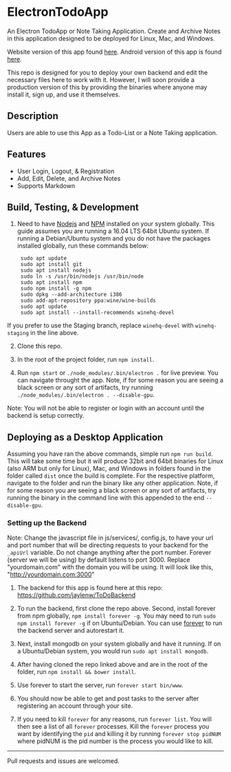 # ElectronTodoApp
An Electron TodoApp or Note Taking Application. Create and Archive Notes in this application designed to be deployed for Linux, Mac, and Windows.

Website version of this app found [here](https://github.com/jaylenw/AngularJsTodoApp).
Android version of this app is found [here](https://github.com/jaylenw/IonicTodoApp).

This repo is designed for you to deploy your own backend and edit the necessary files here to work with it. However, I will soon provide a production version of this by providing the binaries where anyone may install it, sign up, and use it themselves.

## Description

Users are able to use this App as a Todo-List or a Note Taking application.

## Features

* User Login, Logout, & Registration
* Add, Edit, Delete, and Archive Notes
* Supports Markdown

## Build, Testing, & Development

1. Need to have [Nodejs](https://nodejs.org/en/) and [NPM](https://www.npmjs.com/) installed on your system globally. This guide assumes you are running a 16.04 LTS 64bit Ubuntu system. If running a Debian/Ubuntu system and you do not have the packages installed globally, run these commands below:

        sudo apt update
        sudo apt install git
        sudo apt install nodejs  
        sudo ln -s /usr/bin/nodejs /usr/bin/node  
        sudo apt install npm
        sudo npm install -g npm
        sudo dpkg --add-architecture i386
        sudo add-apt-repository ppa:wine/wine-builds
        sudo apt update
        sudo apt install --install-recommends winehq-devel
        
  If you prefer to use the Staging branch, replace `winehq-devel` with `winehq-staging` in the line above.
        

2. Clone this repo.

3. In the root of the project folder, run `npm install`.

4. Run `npm start` or `./node_modules/.bin/electron .` for live preview. You can navigate throught the app. Note, if for
some reason you are seeing a black screen or any sort of artifacts, try running `./node_modules/.bin/electron . --disable-gpu`.


Note: You will not be able to register or login with an account until the backend is setup correctly.

## Deploying as a Desktop Application

Assuming you have ran the above commands, simple run `npm run build`. This will take some time but it will produce 32bit and 64bit binaries for Linux (also ARM but only for Linux), Mac, and Windows in folders found in the folder called `dist` once the build is complete. For the respective platform, navigate to the folder and run the binary like any other application. Note, if for some reason you are seeing a black screen or any sort of artifacts, try running the binary in the command line with this appended to the end `--disable-gpu`.


### Setting up the Backend

Note: Change the javascript file in js/services/, config.js,  to have your url and port number
   that will be directing requests to your backend for the `_apiUrl` variable. Do not change anything after the port number. Forever (server we will be using) by default listens to port 3000. Replace "yourdomain.com" with the domain you will be using. It will look like this, "http://yourdomain.com:3000"

1. The backend for this app is found here at this repo: https://github.com/jaylenw/ToDoBackend

2. To run the backend, first clone the repo above. Second, install forever from npm globally, `npm install forever -g`. You may    need to run `sudo npm install forever -g` if on Ubuntu/Debian.
   You can use [forever](https://www.npmjs.com/package/forever) to run the backend server and autorestart it.

3. Next, install mongodb on your system globally and have it running. If on a Ubuntu/Debian system, you would run
   `sudo apt install mongodb`.

4. After having cloned the repo linked above and are in the root of the folder, run `npm install && bower install`.

5. Use forever to start the server, run `forever start bin/www`.

6. You should now be able to get and post tasks to the server after registering an account through your site.

7. If you need to kill `forever` for any reasons, run `forever list`. You will then see a list of all `forever` processes. Kill the `forever` process you want
by identifying the `pid` and killing it by running `forever stop pidNUM` where pidNUM is the pid number is the process you would like to kill.

--------------------------------------------------------------------------------------------------------------

Pull requests and issues are welcomed.
